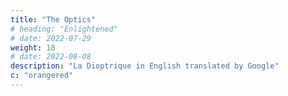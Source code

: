 ```yaml
---
title: "The Optics"
# heading: "Enlightened"
# date: 2022-07-29
weight: 18
# date: 2022-08-08
description: "La Dioptrique in English translated by Google"
c: "orangered"
---
```



